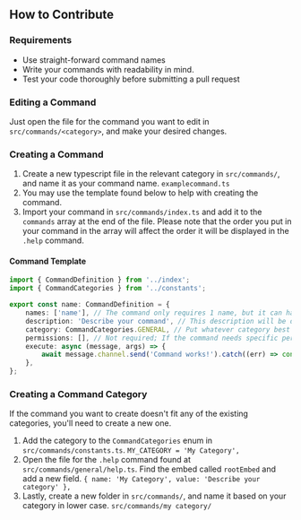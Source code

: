 ## How to Contribute

### Requirements

-   Use straight-forward command names
-   Write your commands with readability in mind.
-   Test your code thoroughly before submitting a pull request

### Editing a Command
Just open the file for the command you want to edit in `src/commands/<category>`, and make your desired changes.
### Creating a Command
1. Create a new typescript file in the relevant category in `src/commands/`, and name it as your command name. `examplecommand.ts`
2. You may use the template found below to help with creating the command.
3. Import your command in `src/commands/index.ts` and add it to the `commands` array at the end of the file. Please note that the order you put in your command in the array will affect the order it will be displayed in the `.help` command. 
#### Command Template
```ts
import { CommandDefinition } from '../index';
import { CommandCategories } from '../constants';

export const name: CommandDefinition = {
    names: ['name'], // The command only requires 1 name, but it can have multiple
    description: 'Describe your command', // This description will be displayed with the .help command
    category: CommandCategories.GENERAL, // Put whatever category best suites the command
    permissions: [], // Not required; If the command needs specific permissions, add them here. A list of permission flags can be found at https://discord.js.org/#/docs/main/stable/class/Permissions?scrollTo=s-FLAGS
    execute: async (message, args) => {
        await message.channel.send('Command works!').catch((err) => console.error(err));
    },
};
```
### Creating a Command Category
If the command you want to create doesn't fit any of the existing categories, you'll need to create a new one.
1. Add the category to the `CommandCategories` enum in `src/commands/constants.ts`. `MY_CATEGORY = 'My Category',`
2. Open the file for the `.help` command found at `src/commands/general/help.ts`. Find the embed called `rootEmbed` and add a new field. `{ name: 'My Category', value: 'Describe your category' },`
3. Lastly, create a new folder in `src/commands/`, and name it based on your category in lower case. `src/commands/my category/`
